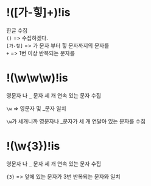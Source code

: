 # !([가-힣]+)!is

한글 수집
<br> 
`()` => 수집하겠다.<br> 
`[가-힣]` => 가 문자 부터 힣 문자까지의 문자를<br> 
`+` => 1번 이상 반복되는 문자를

# !(\w\w\w)!is

영문자 나 `_` 문자 세 개 연속 있는 문자 수집<br>

`\w` => 영문자 및 _문자 일치 <br>

`\w`가 세개니까 영문자나 _문자가 세 개 연달아 있는 문자를 수집

# !(\w{3})!is

영문자 나 `_` 문자 세 개 연속 있는 문자 수집<br>

`{3}` => 앞에 있는 문자가 3번 반복되는 문자와 일치
